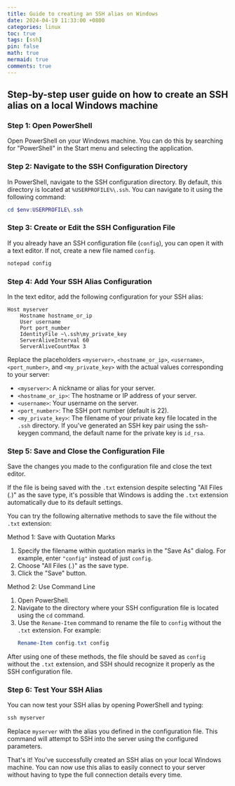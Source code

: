 ```yaml
---
title: Guide to creating an SSH alias on Windows
date: 2024-04-19 11:33:00 +0800
categories: linux
toc: true
tags: [ssh]
pin: false
math: true
mermaid: true
comments: true
---
```


## Step-by-step user guide on how to create an SSH alias on a local Windows machine

### Step 1: Open PowerShell

Open PowerShell on your Windows machine. You can do this by searching for "PowerShell" in the Start menu and selecting the application.

### Step 2: Navigate to the SSH Configuration Directory

In PowerShell, navigate to the SSH configuration directory. By default, this directory is located at `%USERPROFILE%\.ssh`. You can navigate to it using the following command:

```powershell
cd $env:USERPROFILE\.ssh
```

### Step 3: Create or Edit the SSH Configuration File

If you already have an SSH configuration file (`config`), you can open it with a text editor. If not, create a new file named `config`.

```powershell
notepad config
```

### Step 4: Add Your SSH Alias Configuration

In the text editor, add the following configuration for your SSH alias:

```plaintext
Host myserver
    Hostname hostname_or_ip
    User username
    Port port_number
    IdentityFile ~\.ssh\my_private_key
    ServerAliveInterval 60
    ServerAliveCountMax 3
```

Replace the placeholders `<myserver>`, `<hostname_or_ip>`, `<username>`, `<port_number>`, and `<my_private_key>` with the actual values corresponding to your server:

- `<myserver>`: A nickname or alias for your server.
- `<hostname_or_ip>`: The hostname or IP address of your server.
- `<username>`: Your username on the server.
- `<port_number>`: The SSH port number (default is 22).
- `<my_private_key>`: The filename of your private key file located in the `.ssh` directory. If you've generated an SSH key pair using the ssh-keygen command, the default name for the private key is `id_rsa`.

### Step 5: Save and Close the Configuration File

Save the changes you made to the configuration file and close the text editor.

If the file is being saved with the `.txt` extension despite selecting "All Files (*.*)" as the save type, it's possible that Windows is adding the `.txt` extension automatically due to its default settings.

You can try the following alternative methods to save the file without the `.txt` extension:

Method 1: Save with Quotation Marks

1. Specify the filename within quotation marks in the "Save As" dialog. For example, enter `"config"` instead of just `config`.
2. Choose "All Files (*.*)" as the save type.
3. Click the "Save" button.

Method 2: Use Command Line

1. Open PowerShell.
2. Navigate to the directory where your SSH configuration file is located using the `cd` command.
3. Use the `Rename-Item` command to rename the file to `config` without the `.txt` extension. For example:
   ```powershell
   Rename-Item config.txt config
   ```

After using one of these methods, the file should be saved as `config` without the `.txt` extension, and SSH should recognize it properly as the SSH configuration file.


### Step 6: Test Your SSH Alias

You can now test your SSH alias by opening PowerShell and typing:

```powershell
ssh myserver
```

Replace `myserver` with the alias you defined in the configuration file. This command will attempt to SSH into the server using the configured parameters.

That's it! You've successfully created an SSH alias on your local Windows machine. You can now use this alias to easily connect to your server without having to type the full connection details every time.
